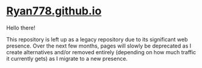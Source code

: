 # [Ryan778.github.io](https://ryan778.github.io)
Hello there!

This repository is left up as a legacy repository due to its significant web presence. Over the next few months, pages will slowly be deprecated as I create alternatives and/or removed entirely (depending on how much traffic it currently gets) as I migrate to a new presence.
